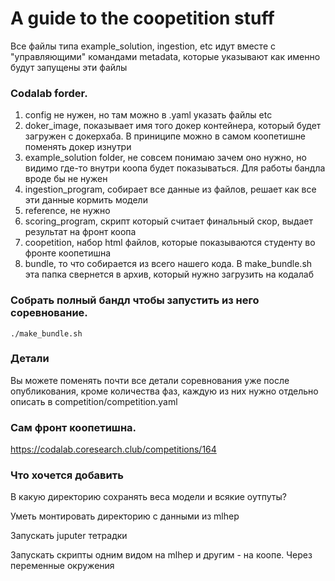 # A guide to the coopetition stuff


Все файлы типа example_solution, ingestion, etc идут вместе с "управляющими" командами metadata, которые указывают как именно будут запущены эти файлы

### Codalab forder.

1. config не нужен, но там можно в .yaml указать файлы etc
2. doker_image, показывает имя того докер контейнера, который будет загружен с докерхаба. В приниципе можно в самом коопетишне поменять докер изнутри
3. example_solution folder,  не совсем понимаю зачем оно нужно, но видимо где-то внутри коопа будет показываться. Для работы бандла вроде бы не нужен
4. ingestion_program, собирает все данные из файлов, решает как все эти данные кормить модели
5. reference, не нужно
6. scoring_program, скрипт который считает финальный скор, выдает результат на фронт коопа
7. coopetition, набор html файлов, которые показываются студенту во фронте коопетишна
8. bundle, то что собирается из всего нашего кода. В make_bundle.sh эта папка свернется в архив, который нужно загрузить на кодалаб

### Собрать полный бандл чтобы запустить из него соревнование.

`./make_bundle.sh`

### Детали

Вы можете поменять почти все детали соревнования уже после опубликования, кроме количества фаз, каждую из них нужно отдельно описать в competition/competition.yaml

### Сам фронт коопетишна.

https://codalab.coresearch.club/competitions/164


### Что хочется добавить

В какую директорию сохранять веса модели и всякие оутпуты?

Уметь монтировать директорию с данными из mlhep

Запускать juputer тетрадки

Запускать скрипты одним видом на mlhep и другим - на коопе. Через переменные окружения

